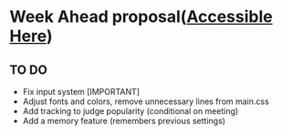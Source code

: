 # Week Ahead proposal([Accessible Here](https://bad-at-naming.github.io/Schedule-Displayer/))

## TO DO
* Fix input system [IMPORTANT]
* Adjust fonts and colors, remove unnecessary lines from main.css
* Add tracking to judge popularity (conditional on meeting)
* Add a memory feature (remembers previous settings)
